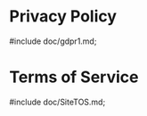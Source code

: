 Privacy Policy
==============

#include doc/gdpr1.md;


Terms of Service
================

#include doc/SiteTOS.md;

